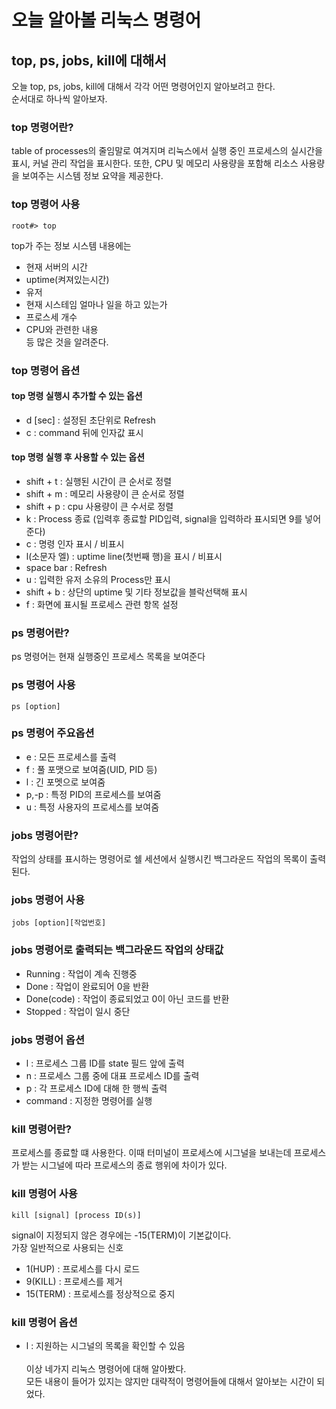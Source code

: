 # 오늘 알아볼 리눅스 명령어
## top, ps, jobs, kill에 대해서
오늘 top, ps, jobs, kill에 대해서 각각 어떤 명령어인지 알아보려고 한다.  
순서대로 하나씩 알아보자.  

### top 명령어란?
table of processes의 줄임말로 여겨지며 리눅스에서 실행 중인 프로세스의 실시간을 표시, 커널 관리 작업을 표시한다. 또한, CPU 및 메모리 사용량을 포함해 리소스 사용량을 보여주는 시스템 정보 요약을 제공한다.
### top 명령어 사용
    root#> top
top가 주는 정보 시스템 내용에는 
- 현재 서버의 시간
- uptime(켜져있는시간)
- 유저
- 현재 시스테임 얼마나 일을 하고 있는가
- 프로스세 개수
- CPU와 관련한 내용  
등 많은 것을 알려준다.
### top 명령어 옵션
#### top 명령 실행시 추가할 수 있는 옵션  
- d [sec] : 설정된 초단위로 Refresh
- c : command 뒤에 인자값 표시
#### top 명령 실행 후 사용할 수 있는 옵션
- shift + t : 실행된 시간이 큰 순서로 정렬
- shift + m : 메모리 사용량이 큰 순서로 정렬
- shift + p : cpu 사용량이 큰 수서로 정렬
- k : Process 종료 (입력후 종료할 PID입력, signal을 입력하라 표시되면 9를 넣어준다)
- c : 명령 인자 표시 / 비표시
- l(소문자 엘) : uptime line(첫번째 행)을 표시 / 비표시
- space bar : Refresh
- u : 입력한 유저 소유의 Process만 표시
- shift + b : 상단의 uptime 및 기타 정보값을 블락선택해 표시
- f : 화면에 표시될 프로세스 관련 항목 설정
### ps 명령어란?
ps 명령어는 현재 실행중인 프로세스 목록을 보여준다
### ps 명령어 사용
    ps [option]
### ps 명령어 주요옵션
- e : 모든 프로세스를 출력
- f : 풀 포맷으로 보여줌(UID, PID 등)
- l : 긴 포멧으로 보여줌
- p,-p : 특정 PID의 프로세스를 보여줌
- u : 특정 사용자의 프로세스를 보여줌
### jobs 명령어란?
작업의 상태를 표시하는 명령어로 쉘 세션에서 실행시킨 백그라운드 작업의 목록이 출력된다.
### jobs 명령어 사용
    jobs [option][작업번호]
### jobs 명령어로 출력되는 백그라운드 작업의 상태값
- Running : 작업이 계속 진행중
- Done : 작업이 완료되어 0을 반환
- Done(code) : 작업이 종료되었고 0이 아닌 코드를 반환
- Stopped : 작업이 일시 중단
### jobs 명령어 옵션
- l : 프로세스 그룹 ID를 state 필드 앞에 출력
- n : 프로세스 그룹 중에 대표 프로세스 ID를 출력
- p : 각 프로세스 ID에 대해 한 행씩 출력
- command : 지정한 명령어를 실행
### kill 명령어란?
프로세스를 종료할 떄 사용한다. 이때 터미널이 프로세스에 시그널을 보내는데 프로세스가 받는 시그널에 따라 프로세스의 종료 행위에 차이가 있다.
### kill 명령어 사용
    kill [signal] [process ID(s)]
signal이 지정되지 않은 경우에는 -15(TERM)이 기본값이다.<br> 가장 일반적으로 사용되는 신호
- 1(HUP) : 프로세스를 다시 로드
- 9(KILL) : 프로세스를 제거
- 15(TERM) : 프로세스를 정상적으로 중지
### kill 명령어 옵션
- l : 지원하는 시그널의 목록을 확인할 수 있음<br>
<br>이상 네가지 리눅스 명령어에 대해 알아봤다. <br> 모든 내용이 들어가 있지는 않지만 대략적이 명령어들에 대해서 알아보는 시간이 되었다.
